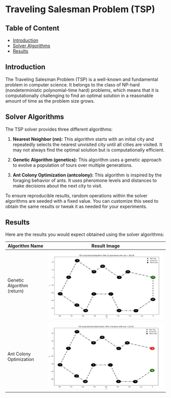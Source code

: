 # Traveling Salesman Problem (TSP)

## Table of Content 
- [Introduction](#introduction)
- [Solver Algorithms](#solver-algorithms)
- [Results](#results)

## Introduction

The Traveling Salesman Problem (TSP) is a well-known and fundamental problem in computer science. It belongs to the class of NP-hard (nondeterministic polynomial-time hard) problems, which means that it is computationally challenging to find an optimal solution in a reasonable amount of time as the problem size grows.

## Solver Algorithms

The TSP solver provides three different algorithms:

1. **Nearest Neighbor (nn):** This algorithm starts with an initial city and repeatedly selects the nearest unvisited city until all cities are visited. It may not always find the optimal solution but is computationally efficient.

2. **Genetic Algorithm (genetics):** This algorithm uses a genetic approach to evolve a population of tours over multiple generations.

3. **Ant Colony Optimization (antcolony):** This algorithm is inspired by the foraging behavior of ants. It uses pheromone levels and distances to make decisions about the next city to visit.

To ensure reproducible results, random operations within the solver algorithms are seeded with a fixed value. You can customize this seed to obtain the same results or tweak it as needed for your experiments.

## Results

Here are the results you would expect obtained using the solver algorithms:

| Algorithm Name      | Result Image                                  |
| ------------------- | --------------------------------------------- |
| Genetic Algorithm (return)  | ![Genetics Algorithm](results/genetics-algorithm.png) |
| Ant Colony Optimization | ![Ant Colony Optimization](results/ant-colony-optimization.png) |
